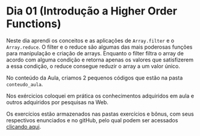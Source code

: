 # Dia 01 (Introdução a Higher Order Functions)

Neste dia aprendi os conceitos e as aplicações de `Array.filter` e o `Array.reduce`.
O filter e o reduce são algumas das mais poderosas funções para manipulação e criação de arrays. Enquanto o filter filtra o array de acordo com alguma condição e retorna apenas os valores que satisfizerem a essa condição, o reduce consegue reduzir o array a um valor único.

No conteúdo da Aula, criamos 2 pequenos códigos que estão na pasta `conteudo_aula`.

Nos exércicios coloquei em prática os conhecimentos adquiridos em aula e outros adquiridos por pesquisas na Web.

Os exercícios estão armazenados nas pastas exercícios e bônus, com seus respectivos enunciados e no gitHub, pelo qual podem ser acessados [clicando aqui](https://github.com/tryber/sd-031-a-exercise-books-list/tree/gui-fernandes-exercise-books-list).